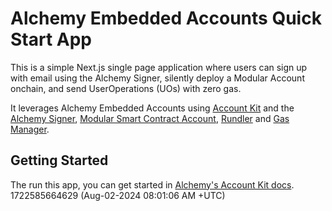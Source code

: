 # Alchemy Embedded Accounts Quick Start App

This is a simple Next.js single page application where users can sign up with email using the Alchemy Signer, silently deploy a Modular Account onchain, and send UserOperations (UOs) with zero gas.

It leverages Alchemy Embedded Accounts using [Account Kit](https://accountkit.alchemy.com/) and the [Alchemy Signer](https://accountkit.alchemy.com/packages/aa-alchemy/signer/overview.html), [Modular Smart Contract Account](https://github.com/alchemyplatform/modular-account), [Rundler](https://github.com/alchemyplatform/rundler) and [Gas Manager](https://docs.alchemy.com/docs/gas-manager-services).

## Getting Started

The run this app, you can get started in [Alchemy's Account Kit docs](https://accountkit.alchemy.com/getting-started/run-locally).
1722585664629 
 (Aug-02-2024 08:01:06 AM +UTC)